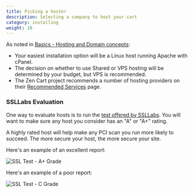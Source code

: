 ```yaml
---
title: Picking a hoster 
description: Selecting a company to host your cart 
category: installing 
weight: 10
---
```


As noted in [Basics - Hosting and Domain concepts](/user/first_steps/hosting/#hosting-companies): 
- Your easiest installation option will be a Linux host running Apache with cPanel.
- The decision on whether to use Shared or VPS hosting will be determined by your budget, but VPS is recommended.
- The Zen Cart project recommends a number of hosting providers on
their [Recommended Services](https://www.zen-cart.com/content.php?3-services) page.

### SSLLabs Evaluation

One way to evaluate hosts is to run the [test offered by SSLLabs](https://ssllabs.com/ssltest).  You will want to make sure any host you consider has an "A" or "A+" rating.  

   A highly rated host will help make any PCI scan you run more likely to succeed.  The more secure your host, the more secure your site.

   Here's an example of an excellent report: 

![SSL Test - A+ Grade](/images/ssltest_aplus_grade.png)

   Here's an example of a poor report: 

![SSL Test - C Grade](/images/ssltest_c_grade.png)

